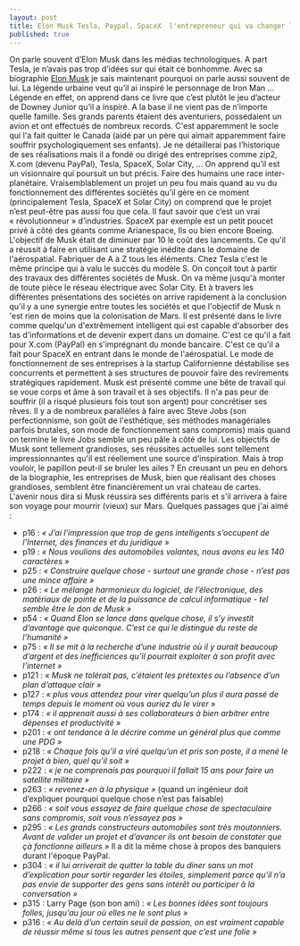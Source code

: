 ```yaml
---
layout: post
title: Elon Musk Tesla, Paypal, SpaceX  l'entrepreneur qui va changer le monde
published: true
---
```

On parle souvent d’Elon Musk dans les médias technologiques. A part Tesla, je n’avais pas trop d’idées sur qui était ce bonhomme.
Avec sa biographie [Elon Musk](https://www.amazon.fr/Elon-Musk-Ashlee-Vance/dp/2212563833) je sais maintenant pourquoi on parle aussi souvent de lui.
La légende urbaine veut qu’il ai inspiré le personnage de Iron Man … Légende en effet, on apprend dans ce livre que c’est plutôt le jeu d’acteur de Downey Junior qu’il a inspiré.
A la base il ne vient pas de n’importe quelle famille. Ses grands parents étaient des aventuriers, possédaient un avion et ont effectués de nombreux records. C'est apparemment le socle qui l'a fait quitter le Canada (aidé par un père qui aimait apparemment faire souffrir psychologiquement ses enfants).
Je ne détaillerai pas l’historique de ses réalisations mais il a fondé ou dirigé des entreprises comme zip2, X.com (devenu PayPal), Tesla, SpaceX, Solar City, …
On apprend qu’il est un visionnaire qui poursuit un but précis. Faire des humains une race inter-planétaire. Vraisemblablement un projet un peu fou mais quand au vu du fonctionnement des différentes sociétés qu’il gère en ce moment (principalement Tesla, SpaceX et Solar City) on comprend que le projet n’est peut-être pas aussi fou que cela.
Il faut savoir que c’est un vrai « révolutionneur » d’industries. SpaceX par exemple est un petit poucet privé à côté des géants comme Arianespace, Ils ou bien encore Boeing. L'objectif de Musk était de diminuer par 10 le coût des lancements. Ce qu'il a réussit à faire en utilisant une stratégie inédite dans le domaine de l'aérospatial. Fabriquer de A à Z tous les éléments.
Chez Tesla c'est le même principe qui à valu le succès du modèle S. On conçoit tout à partir des travaux des différentes sociétés de Musk. On va même jusqu'à monter de toute pièce le réseau électrique avec Solar City. 
Et à travers les différentes présentations des sociétés on arrive rapidement à la conclusion qu'il y a une synergie entre toutes les sociétés et que l'objectif de Musk n 'est rien de moins que la colonisation de Mars.
Il est présenté dans le livre comme quelqu'un d'extrêmement intelligent qui est capable d'absorber des tas d'informations et de devenir expert dans un domaine. C'est ce qu'il a fait pour X.com (PayPal) en s'imprégnant du monde bancaire. C'est ce qu'il a fait pour SpaceX en entrant dans le monde de l'aérospatial.
Le mode de fonctionnement de ses entreprises à la startup Californienne déstabilise ses concurrents et permettent à ses structures de pouvoir faire des revirements stratégiques rapidement.
Musk est présenté comme une bête de travail qui se voue corps et âme à son travail et à ses objectifs. Il n'a pas peur de souffrir (il a risqué plusieurs fois tout son argent) pour concrétiser ses rêves.
Il y a de nombreux parallèles à faire avec Steve Jobs (son perfectionnisme, son goût de l'esthétique, ses méthodes managériales parfois brutales, son mode de fonctionnement sans compromis) mais quand on termine le livre Jobs semble un peu pâle à côté de lui.
Les objectifs de Musk sont tellement grandioses, ses réussites actuelles sont tellement impressionnantes qu'il est réellement une source d'inspiration.
Mais à trop vouloir, le papillon peut-il se bruler les ailes ? En creusant un peu en dehors de la biographie, les entreprises de Musk, bien que réalisant des choses grandioses, semblent être financièrement un vrai chateau de cartes.
L'avenir nous dira si Musk réussira ses différents paris et s'il arrivera à faire son voyage pour mourrir (vieux) sur Mars.
Quelques passages que j'ai aimé  :
* p16 : _« J’ai l’impression que trop de gens intelligents s’occupent de l’Internet, des finances et du juridique »_
* p19 : _« Nous voulions des automobiles volantes, nous avons eu les 140 caractères »_
* p25 : _« Construire quelque chose - surtout une grande chose - n’est pas une mince affaire »_
* p26 : _« Le mélange harmonieux du logiciel, de l’électronique, des matériaux de pointe et de la puissance de calcul informatique - tel semble être le don de Musk »_
* p54 : _« Quand Elon se lance dans quelque chose, il s’y investit d’avantage que quiconque. C’est ce qui le distingue du reste de l’humanité »_
* p75 : _« Il se mit à la recherche d’une industrie où il y aurait beaucoup d’argent et des inefficiences qu’il pourrait exploiter à son profit avec l’internet »_
* p121 : _« Musk ne tolérait pas, c’étaient les prétextes ou l’absence d’un plan d’attaque clair »_
* p127 : _« plus vous attendez pour virer quelqu’un plus il aura passé de temps depuis le moment où vous auriez du le virer »_
* p174 : _« il apprenait aussi à ses collaborateurs à bien arbitrer entre dépenses et productivité »_
* p201 : _« ont tendance à le décrire comme un général plus que comme une PDG »_
* p218 : _« Chaque fois qu’il a viré quelqu’un et pris son poste, il a mené le projet à bien, quel qu’il soit »_
* p222 : _« je ne comprenais pas pourquoi il fallait 15 ans pour faire un satellite militaire »_
* p263 : _« revenez-en à la physique »_ (quand un ingénieur doit d’expliquer pourquoi quelque chose n’est pas faisable)
* p266 : _« soit vous essayez de faire quelque chose de spectaculaire sans compromis, soit vous n’essayez pas »_
* p295 : _« Les grands constructeurs automobiles sont très moutonniers. Avant de valider un projet et d’avancer ils ont besoin de constater que çà fonctionne ailleurs »_ Il a dit la même chose à propos des banquiers durant l'époque PayPal.
* p304 : _« il lui arriverait de quitter la table du diner sans un mot d’explication pour sortir regarder les étoiles, simplement parce qu’il n’a pas envie de supporter des gens sans intérêt ou participer à la conversation »_
* p315 : Larry Page (son bon ami) : _« Les bonnes idées sont toujours folles, jusqu’au jour où elles ne le sont plus »_
* p316 : _« Au delà d’un certain seuil de passion, on est vraiment capable de réussir même si tous les autres pensent que c’est une folie »_

